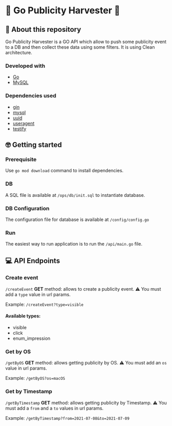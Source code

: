 # 🌾 Go Publicity Harvester 🌾
## 🧐 About this repository
Go Publicity Harvester is a GO API which allow to push some publicity event to a DB and
then collect these data using some filters.
It is using Clean architecture. 

### Developed with
* [Go](https://golang.org/)
* [MySQL](https://www.mysql.com/)

### Dependencies used
* [gin](https://github.com/gin-gonic/gin)
* [mysql](https://github.com/go-sql-driver/mysql)
* [uuid](https://github.com/google/uuid)
* [useragent](https://github.com/mileusna/useragent)
* [testify](https://github.com/stretchr/testify)

## 🤓 Getting started
### Prerequisite
Use `go mod download` command to install dependencies.
### DB
A SQL file is available at `/ops/db/init.sql` to instantiate database.
### DB Configuration
The configuration file for database is available at `/config/config.go`
### Run
The easiest way to run application is to run the `/api/main.go` file.


## 💻 API Endpoints
### Create event
`/createEvent` **GET** method:
allows to create a publicity event.
⚠️ You must add a `type` value in url params.

Example: `/createEvent?type=visible`
#### Available types:
* visible
* click
* enum_impression

### Get by OS
`/getByOS` **GET** method:
allows getting publicity by OS.
⚠️ You must add an `os` value in url params.

Example: `/getByOS?os=macOS`

### Get by Timestamp
`/getByTimestamp` **GET** method:
allows getting publicity by Timestamp.
⚠️ You must add a `from` and a `to` values in url params.

Example: `/getByTimestamp?from=2021-07-08&to=2021-07-09`
